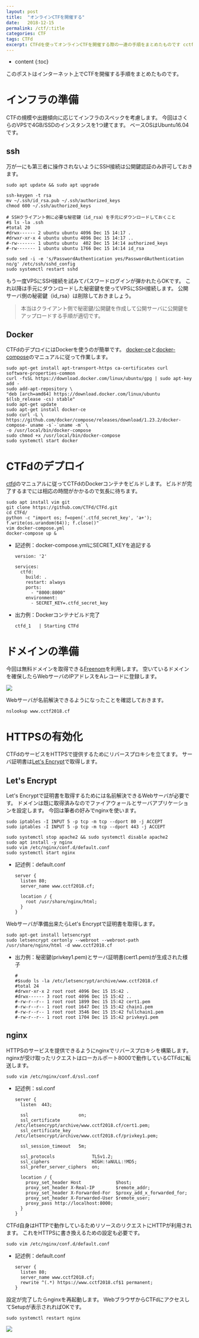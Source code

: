 ```yaml
---
layout: post
title:  "オンラインCTFを開催する"
date:   2018-12-15
permalink: /ctf/:title
categories: CTF
tags: CTFd
excerpt: CTFdを使ってオンラインCTFを開催する際の一連の手順をまとめたものです cctf2018.cf 開催中(2018/12/20 19:00 ～ 2018/12/27 19:00）
---
```


* content
{:toc}
 
このポストはインターネット上でCTFを開催する手順をまとめたものです。

# インフラの準備

CTFの規模や出題傾向に応じてインフラのスペックを考慮します。
今回はさくらのVPSで4GB/SSDのインスタンスを1つ建てます。
ベースOSはUbuntu16.04です。

## ssh

万が一にも第三者に操作されないようにSSH接続は公開鍵認証のみ許可しておきます。

```
sudo apt update && sudo apt upgrade

ssh-keygen -t rsa
mv ~/.ssh/id_rsa.pub ~/.ssh/authorized_keys
chmod 600 ~/.ssh/authorized_keys

# SSHクライアント側に必要な秘密鍵（id_rsa）を手元にダウンロードしておくこと
#$ ls -la .ssh
#total 20
#drwx------ 2 ubuntu ubuntu 4096 Dec 15 14:17 .
#drwxr-xr-x 4 ubuntu ubuntu 4096 Dec 15 14:17 ..
#-rw------- 1 ubuntu ubuntu  402 Dec 15 14:14 authorized_keys
#-rw------- 1 ubuntu ubuntu 1766 Dec 15 14:14 id_rsa

sudo sed -i -e 's/PasswordAuthentication yes/PasswordAuthentication no/g' /etc/ssh/sshd_config
sudo systemctl restart sshd
```
もう一度VPSにSSH接続を試みてパスワードログインが弾かれたらOKです。
これ以降は手元にダウンロードした秘密鍵を使ってVPSにSSH接続します。
公開サーバ側の秘密鍵（id_rsa）は削除しておきましょう。

> 本当はクライアント側で秘密鍵/公開鍵を作成して公開サーバに公開鍵をアップロードする手順が適切です。

## Docker

CTFdのデプロイにはDockerを使うのが簡単です。
[docker-ce]と[docker-compose]のマニュアルに従って作業します。

```
sudo apt-get install apt-transport-https ca-certificates curl software-properties-common
curl -fsSL https://download.docker.com/linux/ubuntu/gpg | sudo apt-key add -
sudo add-apt-repository \
"deb [arch=amd64] https://download.docker.com/linux/ubuntu $(lsb_release -cs) stable"
sudo apt-get update
sudo apt-get install docker-ce
sudo curl -L \
https://github.com/docker/compose/releases/download/1.23.2/docker-compose-`uname -s`-`uname -m` \
-o /usr/local/bin/docker-compose
sudo chmod +x /usr/local/bin/docker-compose
sudo systemctl start docker
```

# CTFdのデプロイ

[ctfd]のマニュアルに従ってCTFdのDockerコンテナをビルドします。
ビルドが完了するまでには相応の時間がかかるので気長に待ちます。

```
sudo apt install vim git
git clone https://github.com/CTFd/CTFd.git
cd CTFd/
python -c "import os; f=open('.ctfd_secret_key', 'a+'); f.write(os.urandom(64)); f.close()"
vim docker-compose.yml
docker-compose up &
```

- 記述例：docker-compose.ymlにSECRET_KEYを追記する
  ```
  version: '2'

  services:
    ctfd:
      build: .
      restart: always
      ports:
        - "8000:8000"
      environment:
        - SECRET_KEY=.ctfd_secret_key
  ```

- 出力例：Dockerコンテナビルド完了
  ```
  ctfd_1   | Starting CTFd
  ```

# ドメインの準備

今回は無料ドメインを取得できる[Freenom]を利用します。
空いているドメインを確保したらWebサーバのIPアドレスをAレコードに登録します。

![](/images/ctfd/freenom.png)

Webサーバが名前解決できるようになったことを確認しておきます。

```
nslookup www.cctf2018.cf
```

# HTTPSの有効化

CTFdのサービスをHTTPSで提供するためにリバースプロキシを立てます。
サーバ証明書は[Let's Encrypt]で取得します。

## Let's Encrypt

Let's Encryptで証明書を取得するためには名前解決できるWebサーバが必要です。
ドメインは既に取得済みなのでファイアウォールとサーバアプリケーションを設定します。
今回は筆者の好みでnginxを使います。

```
sudo iptables -I INPUT 5 -p tcp -m tcp --dport 80 -j ACCEPT
sudo iptables -I INPUT 5 -p tcp -m tcp --dport 443 -j ACCEPT

sudo systemctl stop apache2 && sudo systemctl disable apache2
sudo apt install -y nginx
sudo vim /etc/nginx/conf.d/default.conf
sudo systemctl start nginx
```

- 記述例：default.conf
  ```
  server {
    listen 80;
    server_name www.cctf2018.cf;

    location / {
      root /usr/share/nginx/html;
    }
  }
  ```

Webサーバが準備出来たらLet's Encryptで証明書を取得します。

```
sudo apt-get install letsencrypt
sudo letsencrypt certonly --webroot --webroot-path /usr/share/nginx/html -d www.cctf2018.cf
```

- 出力例：秘密鍵(privkey1.pem)とサーバ証明書(cert1.pem)が生成された様子
  ```
  #
  #$sudo ls -la /etc/letsencrypt/archive/www.cctf2018.cf
  #total 24
  #drwxr-xr-x 2 root root 4096 Dec 15 15:42 .
  #drwx------ 3 root root 4096 Dec 15 15:42 ..
  #-rw-r--r-- 1 root root 1899 Dec 15 15:42 cert1.pem
  #-rw-r--r-- 1 root root 1647 Dec 15 15:42 chain1.pem
  #-rw-r--r-- 1 root root 3546 Dec 15 15:42 fullchain1.pem
  #-rw-r--r-- 1 root root 1704 Dec 15 15:42 privkey1.pem
  ```

## nginx

HTTPSのサービスを提供できるようにnginxでリバースプロキシを構築します。
nginxが受け取ったリクエストはローカルポート8000で動作しているCTFdに転送します。

```
sudo vim /etc/nginx/conf.d/ssl.conf
```

- 記述例：ssl.conf
  ```
  server {
    listen  443;

    ssl                   on;
    ssl_certificate       /etc/letsencrypt/archive/www.cctf2018.cf/cert1.pem;
    ssl_certificate_key   /etc/letsencrypt/archive/www.cctf2018.cf/privkey1.pem;

    ssl_session_timeout   5m;

    ssl_protocols              TLSv1.2;
    ssl_ciphers                HIGH:!aNULL:!MD5;
    ssl_prefer_server_ciphers  on;

    location / {
      proxy_set_header Host             $host;
      proxy_set_header X-Real-IP        $remote_addr;
      proxy_set_header X-Forwarded-For  $proxy_add_x_forwarded_for;
      proxy_set_header X-Forwarded-User $remote_user;
      proxy_pass http://localhost:8000;
    }
  }
  ```

CTFd自身はHTTPで動作しているためリソースのリクエストにHTTPが利用されます。
これをHTTPSに書き換えるための設定も必要です。

```
sudo vim /etc/nginx/conf.d/default.conf
```

- 記述例：default.conf

  ```
  server {
    listen 80;
    server_name www.cctf2018.cf;
    rewrite ^(.*) https://www.cctf2018.cf$1 permanent;
  }
  ```

設定が完了したらnginxを再起動します。
WebブラウザからCTFdにアクセスしてSetupが表示されればOKです。
```
sudo systemctl restart nginx
```
![](/images/ctfd/ctfd.png)

[docker-compose]:https://github.com/docker/compose/releases
[docker-ce]:https://docs.docker.com/install/linux/docker-ce/ubuntu/
[ctfd]:https://github.com/CTFd/CTFd
[Freenom]:https://my.freenom.com
[Let's Encrypt]:https://letsencrypt.jp/usage/
